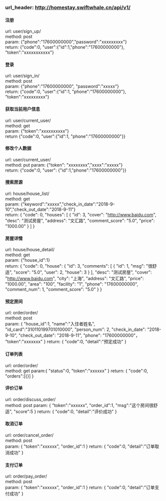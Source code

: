 ### url_header: http://homestay.swiftwhale.cn/api/v1/

#### 注册
url: user/sign_up/  
method: post  
param: {"phone":"17600000000","password":"xxxxxxxxx"}  
return: {"code":0, "user":{"id":1,"phone":"17600000000"}, "token":"xxxxxxxxxxx"}  

#### 登录
url: user/sign_in/  
method: post  
param: {"phone":"17600000000", "password":"xxxxx"}  
return: {"code":0, "user":{"id":1, "phone":"17600000000"}, "token":"xxxxxxxxx"}  

#### 获取当前用户信息
url: user/current_user/  
method: get  
param: {"token":"xxxxxxxxxx"}  
return {"code":0, "user":{"id":1, "phone":"17600000000"}}  

#### 修改个人数据
url: user/current_user/  
method: put
param: {"token": "xxxxxxxx","xxxx":"xxxxx"}  
return: {"code":0, "user": {"id":1,"phone":"17600000000"}}  

#### 搜索房源
url: house/house_list/  
method: get  
param: {"keyword":"xxxxx","check_in_date":"2018-9-10","check_out_date":"2018-9-11"}  
return: {
    "code": 0,
    "houses": [
        {
            "id": 3,
            "cover": "http://www.baidu.com",
            "desc": "测试房屋",
            "address": "文汇路",
            "comment_score": "5.0",
            "price": "1000.00"
        }
    ]
}  

#### 房屋详情
url: house/house_detail/  
method: get  
param: {"house_id":1}  
return: {
    "code": 0,
    "house": {
        "id": 3,
        "comments": [
            {
                "id": 1,
                "msg": "很舒适",
                "score": "5.0",
                "user": 2,
                "house": 3
            }
        ],
        "desc": "测试房屋",
        "cover": "http://www.baidu.com",
        "city": "上海",
        "address": "文汇路",
        "price": "1000.00",
        "area": "100",
        "facility": "1",
        "phone": "17600000000",
        "comment_num": 1,
        "comment_score": "5.0"
    }
}  

#### 预定房间
url: order/order/  
method: post  
param: {
            "house_id":1,
            "name":"入住者姓名",
            "id_card":"310110199701010000",
            "person_num": 2,
            "check_in_date": "2018-9-10",
            "check_out_date": "2018-9-11",
            "phone": "17600000000"，
            "token":"xxxxxxx"
        }
return: {
    "code":0,
    "detail":"预定成功"
}

#### 订单列表
url: order/order/  
method: get
param:{
    "status":0,
    "token":"xxxxxx"
}
return: {
    "code":0,
    "orders":[{}]
}

#### 评价订单
url: order/discuss_order/  
method: post
param: {
    "token":"xxxxxx",
    "order_id":1,
    "msg":"这个房间很舒适",
    "score":5
}
return: {
    "code":0,
    "detail":"评价成功"
}

#### 取消订单
url: order/cancel_order/  
method: post  
param: {
    "token":"xxxxxx",
    "order_id":1
}
return: {
    "code":0,
    "detail":"订单取消成功"
}

#### 支付订单
url: order/pay_order/  
method: post  
param: {
    "token":"xxxxxx",
    "order_id":1
}
return: {
    "code":0,
    "detail":"订单支付成功"
}
